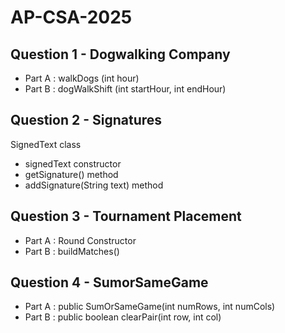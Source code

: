 # AP-CSA-2025

## Question 1 - Dogwalking Company 

- Part A : walkDogs (int hour)
- Part B : dogWalkShift (int startHour, int endHour) 

## Question 2 - Signatures

SignedText class 
- signedText constructor 
- getSignature() method
- addSignature(String text) method

## Question 3 - Tournament Placement

- Part A : Round Constructor
- Part B : buildMatches() 

## Question 4 - SumorSameGame 

- Part A : public SumOrSameGame(int numRows, int numCols)
- Part B : public boolean clearPair(int row, int col)

